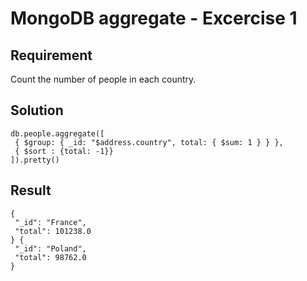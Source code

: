 # MongoDB aggregate - Excercise 1

## Requirement

Count the number of people in each country.

## Solution

```agg
db.people.aggregate([
 { $group: { _id: "$address.country", total: { $sum: 1 } } },
 { $sort : {total: -1}}
]).pretty()
```

## Result

```result
{
 "_id": "France",
 "total": 101238.0
} {
 "_id": "Poland",
 "total": 98762.0
}
```
